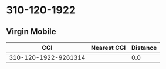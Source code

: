 # 310-120-1922
## Virgin Mobile


| CGI | Nearest CGI | Distance |
|-----|-------------|----------|
| 310-120-1922-9261314 |  | 0.0 |
